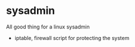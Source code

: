 sysadmin
========

All good thing for a linux sysadmin

- iptable, firewall script for protecting the system
